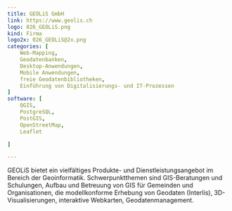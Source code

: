 ```yaml
---
title: GEOLiS GmbH
link: https://www.geolis.ch
logo: 026_GEOLiS.png
kind: Firma
logo2x: 026_GEOLiS@2x.png
categories: [
    Web-Mapping,
    Geodatenbanken,
    Desktop-Anwendungen,
    Mobile Anwendungen,
	freie Geodatenbibliotheken,
	Einführung von Digitalisierungs- und IT-Prozessen
]
software: [
    QGIS, 
	PostgreSQL, 
	PostGIS, 
	OpenStreetMap, 
	Leaflet

]

---
```


GEOLiS bietet ein vielfältiges Produkte- und Dienstleistungsangebot im Bereich der
Geoinformatik. Schwerpunktthemen sind GIS-Beratungen und Schulungen, Aufbau und
Betreuung von GIS für Gemeinden und Organisationen, die modellkonforme Erhebung von
Geodaten (Interlis), 3D-Visualisierungen, interaktive Webkarten, Geodatenmanagement.

